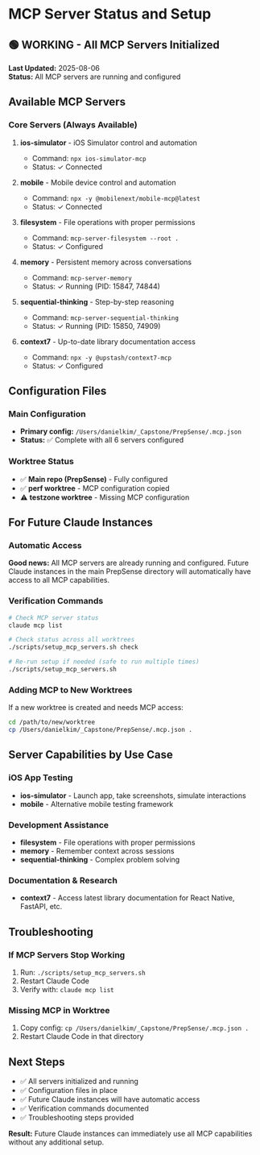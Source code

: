 # MCP Server Status and Setup

## 🟢 WORKING - All MCP Servers Initialized

**Last Updated:** 2025-08-06  
**Status:** All MCP servers are running and configured

## Available MCP Servers

### Core Servers (Always Available)
1. **ios-simulator** - iOS Simulator control and automation
   - Command: `npx ios-simulator-mcp`
   - Status: ✓ Connected

2. **mobile** - Mobile device control and automation  
   - Command: `npx -y @mobilenext/mobile-mcp@latest`
   - Status: ✓ Connected

3. **filesystem** - File operations with proper permissions
   - Command: `mcp-server-filesystem --root .`
   - Status: ✓ Configured

4. **memory** - Persistent memory across conversations
   - Command: `mcp-server-memory`
   - Status: ✓ Running (PID: 15847, 74844)

5. **sequential-thinking** - Step-by-step reasoning
   - Command: `mcp-server-sequential-thinking`
   - Status: ✓ Running (PID: 15850, 74909)

6. **context7** - Up-to-date library documentation access
   - Command: `npx -y @upstash/context7-mcp`
   - Status: ✓ Configured

## Configuration Files

### Main Configuration
- **Primary config:** `/Users/danielkim/_Capstone/PrepSense/.mcp.json`
- **Status:** ✅ Complete with all 6 servers configured

### Worktree Status
- ✅ **Main repo (PrepSense)** - Fully configured
- ✅ **perf worktree** - MCP configuration copied
- ⚠️ **testzone worktree** - Missing MCP configuration

## For Future Claude Instances

### Automatic Access
**Good news:** All MCP servers are already running and configured. Future Claude instances in the main PrepSense directory will automatically have access to all MCP capabilities.

### Verification Commands
```bash
# Check MCP server status
claude mcp list

# Check status across all worktrees  
./scripts/setup_mcp_servers.sh check

# Re-run setup if needed (safe to run multiple times)
./scripts/setup_mcp_servers.sh
```

### Adding MCP to New Worktrees
If a new worktree is created and needs MCP access:
```bash
cd /path/to/new/worktree
cp /Users/danielkim/_Capstone/PrepSense/.mcp.json .
```

## Server Capabilities by Use Case

### iOS App Testing
- **ios-simulator** - Launch app, take screenshots, simulate interactions
- **mobile** - Alternative mobile testing framework

### Development Assistance  
- **filesystem** - File operations with proper permissions
- **memory** - Remember context across sessions
- **sequential-thinking** - Complex problem solving

### Documentation & Research
- **context7** - Access latest library documentation for React Native, FastAPI, etc.

## Troubleshooting

### If MCP Servers Stop Working
1. Run: `./scripts/setup_mcp_servers.sh`
2. Restart Claude Code
3. Verify with: `claude mcp list`

### Missing MCP in Worktree
1. Copy config: `cp /Users/danielkim/_Capstone/PrepSense/.mcp.json .`
2. Restart Claude Code in that directory

## Next Steps
- ✅ All servers initialized and running
- ✅ Configuration files in place  
- ✅ Future Claude instances will have automatic access
- ✅ Verification commands documented
- ✅ Troubleshooting steps provided

**Result:** Future Claude instances can immediately use all MCP capabilities without any additional setup.